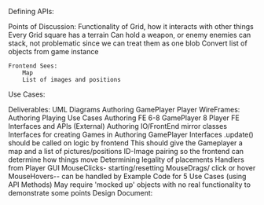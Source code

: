 Defining APIs:


Points of Discussion: 
    Functionality of Grid, how it interacts with other things
    Every Grid square has a terrain
    Can hold a weapon, or enemy
        enemies can stack, not problematic since we can treat them as one blob
    Convert list of objects from game instance
    
    Frontend Sees:
        Map
        List of images and positions
Use Cases:




Deliverables:
    UML Diagrams
        Authoring
        GamePlayer
        Player
    WireFrames:
        Authoring
        Playing
    Use Cases
        Authoring FE 6-8
        GamePlayer 8
        Player FE
    Interfaces and APIs (External)
        Authoring IO/FrontEnd
            mirror classes
        Interfaces for creating Games in Authoring
        GamePlayer Interfaces
            .update() should be called on logic by frontend
            This should give the Gameplayer a map and a list of pictures/positions
            ID-Image pairing so the frontend can determine how things move 
            Determining legality of placements
        Handlers from Player GUI
            MouseClicks- starting/resetting 
            MouseDrags/ click or hover
            MouseHovers-- can be handled by
    Example Code for 5 Use Cases (using API Methods)
        May require 'mocked up' objects with no real functionality to demonstrate some points
    Design Document:

    